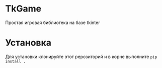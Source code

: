 # TkGame
Простая игровая библиотека на базе tkinter
# Установка
Для установки клонируйте этот рерозиторий и в корне выполните ```pip install .```

